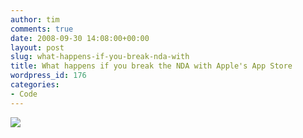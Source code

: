 ```yaml
---
author: tim
comments: true
date: 2008-09-30 14:08:00+00:00
layout: post
slug: what-happens-if-you-break-nda-with
title: What happens if you break the NDA with Apple's App Store
wordpress_id: 176
categories:
- Code
---
```


[![](http://www.geekculture.com/joyoftech/joyimages/1156.jpg)](http://www.geekculture.com/joyoftech/joyimages/1156.jpg)
